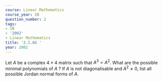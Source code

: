 ```yaml
---
course: Linear Mathematics
course_year: IB
question_number: 2
tags:
- IB
- '2002'
- Linear Mathematics
title: '2.I.6G '
year: 2002
---
```



Let $A$ be a complex $4 \times 4$ matrix such that $A^{3}=A^{2}$. What are the possible minimal polynomials of $A$ ? If $A$ is not diagonalisable and $A^{2} \neq 0$, list all possible Jordan normal forms of $A$.